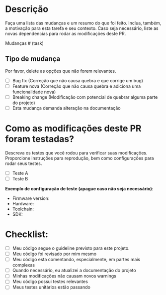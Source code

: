 # Descrição

Faça uma lista das mudanças e um resumo do que foi feito. Inclua, também, a motivação para esta tarefa e seu contexto. Caso seja necessário, liste as novas dependencias para rodar as modificações deste PR.

Mudanças # (task)

## Tipo de mudança

Por favor, delete as opções que não forem relevantes.

- [ ] Bug fix (Correção que não causa quebra e que corrige um bug)
- [ ] Feature nova (Correção que não causa quebra e adiciona uma funcionalidade nova)
- [ ] Breaking change (Modificação com potencial de quebrar alguma parte do projeto)
- [ ] Esta mudança demanda alteração na documentação

# Como as modificações deste PR foram testadas?

Descreva os testes que você rodou para verificar suas modificações. Proporcione instruções para reprodução, bem como configurações para rodar seus testes.

- [ ] Teste A
- [ ] Teste B

**Exemplo de configuração de teste (apague caso não seja necessário)**:
* Firmware version:
* Hardware:
* Toolchain:
* SDK:

# Checklist:

- [ ] Meu código segue o guideline previsto para este projeto.
- [ ] Meu código foi revisado por mim mesmo
- [ ] Meu código esta comentando, especialmente, em partes mais complexas
- [ ] Quando necessário, eu atualizei a documentação do projeto
- [ ] Minhas modificações não causam novos warnings
- [ ] Meu código possui testes relevantes
- [ ] Meus testes unitários estão passando